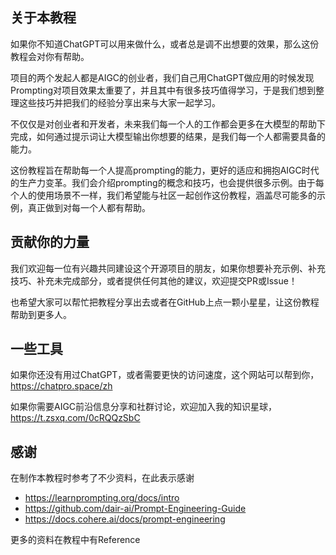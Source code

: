 ## 关于本教程
如果你不知道ChatGPT可以用来做什么，或者总是调不出想要的效果，那么这份教程会对你有帮助。

项目的两个发起人都是AIGC的创业者，我们自己用ChatGPT做应用的时候发现Prompting对项目效果太重要了，并且其中有很多技巧值得学习，于是我们想到整理这些技巧并把我们的经验分享出来与大家一起学习。

不仅仅是对创业者和开发者，未来我们每一个人的工作都会更多在大模型的帮助下完成，如何通过提示词让大模型输出你想要的结果，是我们每一个人都需要具备的能力。

这份教程旨在帮助每一个人提高prompting的能力，更好的适应和拥抱AIGC时代的生产力变革。我们会介绍prompting的概念和技巧，也会提供很多示例。由于每个人的使用场景不一样，我们希望能与社区一起创作这份教程，涵盖尽可能多的示例，真正做到对每一个人都有帮助。


## 贡献你的力量

我们欢迎每一位有兴趣共同建设这个开源项目的朋友，如果你想要补充示例、补充技巧、补充未完成部分，或者提供任何其他的建议，欢迎提交PR或Issue！

也希望大家可以帮忙把教程分享出去或者在GitHub上点一颗小星星，让这份教程帮助到更多人。


## 一些工具

如果你还没有用过ChatGPT，或者需要更快的访问速度，这个网站可以帮到你，https://chatpro.space/zh

如果你需要AIGC前沿信息分享和社群讨论，欢迎加入我的知识星球，https://t.zsxq.com/0cRQQzSbC


## 感谢
在制作本教程时参考了不少资料，在此表示感谢

- https://learnprompting.org/docs/intro
- https://github.com/dair-ai/Prompt-Engineering-Guide
- https://docs.cohere.ai/docs/prompt-engineering

更多的资料在教程中有Reference

